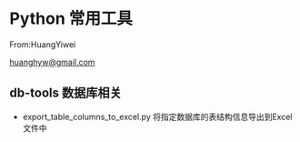 # Python 常用工具
From:HuangYiwei

[huanghyw@gmail.com](mailto:huanghyw@gmail.com)

## db-tools 数据库相关
* export_table_columns_to_excel.py 将指定数据库的表结构信息导出到Excel文件中